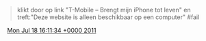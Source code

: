 > klikt door op link "T\-Mobile – Brengt mijn iPhone tot leven" en treft:"Deze website is alleen beschikbaar op een computer" \#fail

<img src="../../media/tweet.ico" width="12" /> [Mon Jul 18 16:11:34 +0000 2011](https://twitter.com/DromerDenker/status/92989899401211904)
